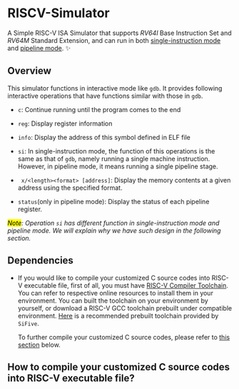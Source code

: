 # RISCV-Simulator

A Simple RISC-V ISA Simulator that supports *RV64I* Base Instruction Set and *RV64M* Standard Extension, and can run in both <u>single-instruction mode</u> and <u>pipeline mode</u>. ✨

## Overview

This simulator functions in interactive mode like `gdb`. It provides following interactive operations that have functions similar with those in `gdb`. 

-  `c`: Continue running until the program comes to the end
-  `reg`: Display register information
-  `info`: Display the address of this symbol defined in ELF file
-  `si`: In single-instruction mode, the function of this operations is the same as that of `gdb`, namely running a single machine instruction. However, in pipeline mode, it means running a single pipeline stage.
-  ` x/<length><format> [address]`: Display the memory contents at a given address using the specified format.

- `status`(only in pipeline mode): Display the status of each pipeline register.

*<mark>Note</mark>: Operation `si` has different function in single-instruction mode and pipeline mode. We will explain why we have such design in the following section.*

## Dependencies

- If you would like to compile your customized C source codes into RISC-V executable file, first of all, you must have <u>RISC-V Compiler Toolchain</u>. You can refer to respective online resources to install them in your environment. You can built the toolchain on your environment by yourself, or download a RISC-V GCC toolchain prebuilt under compatible environment. [Here](https://www.sifive.com/boards) is a recommended prebuilt toolchain provided by `SiFive`.

  To further compile your customized C source codes, please refer to [this section](#How-to-compile-your-customized-C-source-codes-into-RISC-V-executable-file?) below.

  


## How to compile your customized C source codes into RISC-V executable file?



